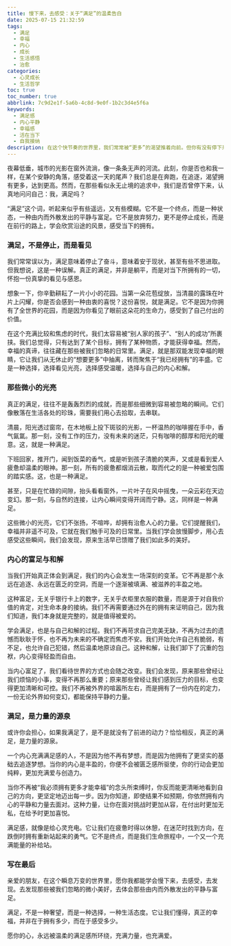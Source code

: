 ```yaml
---
title: 慢下来，去感受：关于“满足”的温柔告白
date: 2025-07-15 21:32:59
tags:
  - 满足
  - 幸福
  - 内心
  - 成长
  - 生活感悟
  - 治愈
categories:
  - 心灵成长
  - 生活哲学
toc: true
toc_number: true
abbrlink: 7c9d2e1f-5a6b-4c8d-9e0f-1b2c3d4e5f6a
keywords:
  - 满足感
  - 内心平静
  - 幸福感
  - 活在当下
  - 自我接纳
description: 在这个快节奏的世界里，我们常常被“更多”的渴望推着向前。但你有没有停下来，问问自己的内心，是否真的感受到了“满足”？这不仅仅是物质的富足，更是心灵深处的一种安宁与丰盈。本文将带你一同探索，如何在这喧嚣中，寻回那份被遗忘的、温柔而强大的满足感。
---
```


夜幕低垂，城市的光影在窗外流淌，像一条条无声的河流。此刻，你是否也和我一样，在某个安静的角落，感受着这一天的尾声？我们总是在奔跑，在追逐，渴望拥有更多，达到更高。然而，在那些看似永无止境的追求中，我们是否曾停下来，认真地问问自己：我，满足吗？

“满足”这个词，听起来似乎有些遥远，又有些模糊。它不是一个终点，而是一种状态，一种由内而外散发出的平静与富足。它不是放弃努力，更不是停止成长，而是在前行的路上，学会欣赏沿途的风景，感受当下的拥有。

### 满足，不是停止，而是看见

我们常常误以为，满足意味着停止了奋斗，意味着安于现状，甚至有些不思进取。但我想说，这是一种误解。真正的满足，并非是躺平，而是对当下所拥有的一切，怀抱一份真挚的看见与感恩。

想象一下，你辛勤耕耘了一片小小的花园。当第一朵花苞绽放，当清晨的露珠在叶片上闪耀，你是否会感到一种由衷的喜悦？这份喜悦，就是满足。它不是因为你拥有了全世界的花园，而是因为你看见了眼前这朵花的生命力，感受到了自己付出的价值。

在这个充满比较和焦虑的时代，我们太容易被“别人家的孩子”、“别人的成功”所裹挟。我们总觉得，只有达到了某个目标，拥有了某种物质，才能获得幸福。然而，幸福的真谛，往往藏在那些被我们忽略的日常里。满足，就是那双能发现幸福的眼睛，它让我们从无休止的“想要更多”中抽离，转而聚焦于“我已经拥有”的丰盛。它是一种选择，选择看见光亮，选择感受温暖，选择与自己的内心和解。

### 那些微小的光亮

真正的满足，往往不是轰轰烈烈的成就，而是那些细微到容易被忽略的瞬间。它们像散落在生活各处的珍珠，需要我们用心去拾取，去串联。

清晨，阳光透过窗帘，在木地板上投下斑驳的光影，一杯温热的咖啡握在手中，香气氤氲。那一刻，没有工作的压力，没有未来的迷茫，只有咖啡的醇厚和阳光的暖意。这，就是一种满足。

下班回家，推开门，闻到饭菜的香气，或是听到孩子清脆的笑声，又或是看到爱人疲惫却温柔的眼神。那一刻，所有的疲惫都烟消云散，取而代之的是一种被爱包围的踏实感。这，也是一种满足。

甚至，只是在忙碌的间隙，抬头看看窗外，一片叶子在风中摇曳，一朵云彩在天边变幻。那一刻，与自然的连接，让内心瞬间变得开阔而宁静。这，同样是一种满足。

这些微小的光亮，它们不张扬，不喧哗，却拥有治愈人心的力量。它们提醒我们，幸福并非遥不可及，它就在我们触手可及的日常里。当我们学会放慢脚步，用心去感受这些瞬间，我们会发现，原来生活早已馈赠了我们如此多的美好。

### 内心的富足与和解

当我们开始真正体会到满足，我们的内心会发生一场深刻的变革。它不再是那个永远在追逐、永远在匮乏的空洞，而是一个逐渐被填满、被滋养的丰盈之地。

这种富足，无关乎银行卡上的数字，无关乎衣柜里衣服的数量，而是源于对自我价值的肯定，对生命本身的接纳。我们不再需要通过外在的拥有来证明自己，因为我们知道，我们本身就是完整的，就是值得被爱的。

学会满足，也是与自己和解的过程。我们不再苛求自己完美无缺，不再为过去的遗憾而耿耿于怀，也不再为未来的不确定而焦虑不安。我们开始允许自己有脆弱，有不足，也允许自己犯错，然后温柔地原谅自己。这种和解，让我们卸下了沉重的包袱，内心变得轻盈而自由。

当内心富足了，我们看待世界的方式也会随之改变。我们会发现，原来那些曾经让我们烦恼的小事，变得不再那么重要；原来那些曾经让我们感到压力的目标，也变得更加清晰和可控。我们不再被外界的喧嚣所左右，而是拥有了一份内在的定力，一份无论外界如何变幻，都能保持平静的力量。

### 满足，是力量的源泉

或许你会担心，如果我满足了，是不是就没有了前进的动力？恰恰相反，真正的满足，是力量的源泉。

一个内心充满满足感的人，不是因为他不再有梦想，而是因为他拥有了更坚实的基础去追逐梦想。当你的内心是丰盈的，你便不会被匮乏感所驱使，你的行动会更加纯粹，更加充满爱与创造力。

当你不再被“我必须拥有更多才能幸福”的念头所束缚时，你反而能更清晰地看到自己的方向，更坚定地迈出每一步。因为你知道，即使结果不如预期，你依然拥有内心的平静和力量去面对。这种力量，让你在面对挑战时更加从容，在付出时更加无私，在给予时更加喜悦。

满足感，就像是给心灵充电。它让我们在疲惫时得以休憩，在迷茫时找到方向，在跌倒时拥有重新站起来的勇气。它不是终点，而是我们生命旅程中，一个又一个充满能量的补给站。

### 写在最后

亲爱的朋友，在这个瞬息万变的世界里，愿你我都能学会慢下来，去感受，去发现。去发现那些被我们忽略的微小美好，去体会那些由内而外散发出的平静与富足。

满足，不是一种奢望，而是一种选择，一种生活态度。它让我们懂得，真正的幸福，并非在于拥有多少，而在于感受多少。

愿你的心，永远被温柔的满足感所环绕，充满力量，也充满爱。